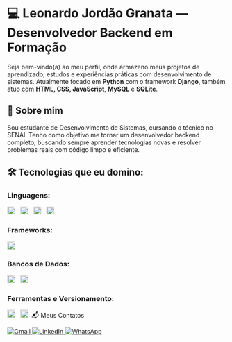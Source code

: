# 💻 Leonardo Jordão Granata — Desenvolvedor Backend em Formação

Seja bem-vindo(a) ao meu perfil, onde armazeno meus projetos de aprendizado, estudos e experiências práticas com desenvolvimento de sistemas. Atualmente focado em **Python** com o framework **Django**, também atuo com **HTML, CSS, JavaScript**, **MySQL** e **SQLite**.

## 🧠 Sobre mim
Sou estudante de Desenvolvimento de Sistemas, cursando o técnico no SENAI. Tenho como objetivo me tornar um desenvolvedor backend completo, buscando sempre aprender tecnologias novas e resolver problemas reais com código limpo e eficiente.

## 🛠️ Tecnologias que eu domino:

<h3>Linguagens:</h3>
<p align="left">
  <img src="https://cdn.jsdelivr.net/gh/devicons/devicon/icons/python/python-original.svg" height="18" style="margin-right: 8px;" alt="Python logo" />
  <img src="https://cdn.jsdelivr.net/gh/devicons/devicon/icons/javascript/javascript-original.svg" height="18" style="margin-right: 8px;" alt="JavaScript logo" />
  <img src="https://cdn.jsdelivr.net/gh/devicons/devicon/icons/html5/html5-original.svg" height="18" style="margin-right: 8px;" alt="HTML5 logo" />
  <img src="https://cdn.jsdelivr.net/gh/devicons/devicon/icons/css3/css3-original.svg" height="18" style="margin-right: 8px;" alt="CSS3 logo" />
</p>

<h3>Frameworks:</h3>
<p align="left">
  <img src="https://cdn.jsdelivr.net/gh/devicons/devicon/icons/django/django-plain.svg" height="18" style="margin-right: 8px;" alt="Django logo" />
</p>

<h3>Bancos de Dados:</h3>
<p align="left">
  <img src="https://cdn.jsdelivr.net/gh/devicons/devicon/icons/mysql/mysql-original.svg" height="18" style="margin-right: 8px;" alt="MySQL logo" />
  <img src="https://cdn.jsdelivr.net/gh/devicons/devicon/icons/sqlite/sqlite-original.svg" height="18" style="margin-right: 8px;" alt="SQLite logo" />
</p>

<h3>Ferramentas e Versionamento:</h3>
<p align="left">
  <img src="https://cdn.jsdelivr.net/gh/devicons/devicon/icons/git/git-original.svg" height="18" style="margin-right: 8px;" alt="Git logo" />
  <img src="https://cdn.jsdelivr.net/gh/devicons/devicon/icons/github/github-original.svg" height="18" style="margin-right: 8px;" alt="GitHub



## 📬 Meus Contatos

<p align="left">
  <a href="mailto:granataleonardo27@gmail.com" target="_blank">
    <img src="https://img.shields.io/badge/Gmail-D14836?style=for-the-badge&logo=gmail&logoColor=white" alt="Gmail" />
  </a>
  <a href="https://www.linkedin.com/in/leonardo-jordão-granata-a3452b36a" target="_blank">
    <img src="https://img.shields.io/badge/LinkedIn-0A66C2?style=for-the-badge&logo=linkedin&logoColor=white" alt="LinkedIn" />
  </a>
  <a href="https://wa.me/17981252107" target="_blank">
    <img src="https://img.shields.io/badge/WhatsApp-25D366?style=for-the-badge&logo=whatsapp&logoColor=white" alt="WhatsApp" />
  </a>
  </a>
</p>
